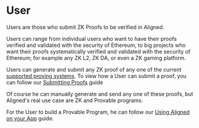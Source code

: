 # User

Users are those who submit ZK Proofs to be verified in Aligned. 

Users can range from individual users who want to have their proofs verified and validated with the security of Ethereum, to big projects who want their proofs systematically verified and validated with the security of Ethereum; for example any ZK L2, ZK DA, or even a ZK gaming platform.

Users can generate and submit any ZK proof of any one of the current [supported proving systems](../../guides/0_submitting_proofs.md#supported-verifiers). To view how a User can submit a proof, you can follow our [Submitting Proofs](../../guides/0_submitting_proofs.md) guide

Of course he can manually generate and send any one of these proofs, but Aligned's real use case are ZK and Provable programs.

For the User to build a Provable Program, he can follow our [Using Aligned on your App](../../guides/2_using_aligned_on_your_app.md) guide.

